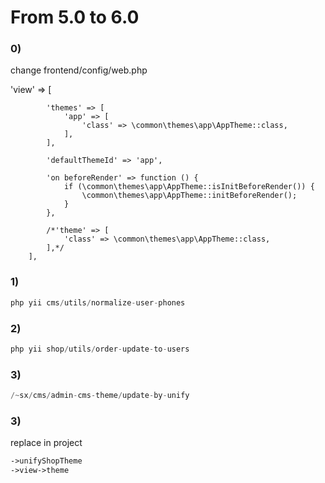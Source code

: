 From 5.0 to 6.0
================

### 0)
change frontend/config/web.php

 'view' => [

            'themes' => [
                'app' => [
                    'class' => \common\themes\app\AppTheme::class,
                ],
            ],

            'defaultThemeId' => 'app',

            'on beforeRender' => function () {
                if (\common\themes\app\AppTheme::isInitBeforeRender()) {
                    \common\themes\app\AppTheme::initBeforeRender();
                }
            },

            /*'theme' => [
                'class' => \common\themes\app\AppTheme::class,
            ],*/
        ],


### 1)

```php
php yii cms/utils/normalize-user-phones
```
### 2)

```php
php yii shop/utils/order-update-to-users
```
### 3)

```php
/~sx/cms/admin-cms-theme/update-by-unify
```

### 3)
replace in project
```php
->unifyShopTheme
->view->theme
```
